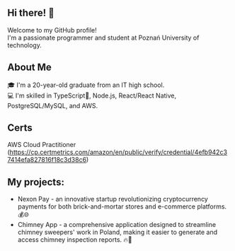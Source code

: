 ## Hi there! 👋
Welcome to my GitHub profile!<br> I'm a passionate programmer and student at Poznań University of technology.

## About Me
🎓 I'm a 20-year-old graduate from an IT high school.<br>
💻 I'm skilled in TypeScript💙, Node.js, React/React Native, PostgreSQL/MySQL, and AWS.<br>

## Certs
AWS Cloud Practitioner (https://cp.certmetrics.com/amazon/en/public/verify/credential/4efb942c37414efa827816f18c3d38c6)

## My projects:
* Nexon Pay - an innovative startup revolutionizing cryptocurrency payments for both brick-and-mortar stores and e-commerce platforms. 💰🌐
* Chimney App - a comprehensive application designed to streamline chimney sweepers' work in Poland, making it easier to generate and access chimney inspection reports. 🔥🧹
